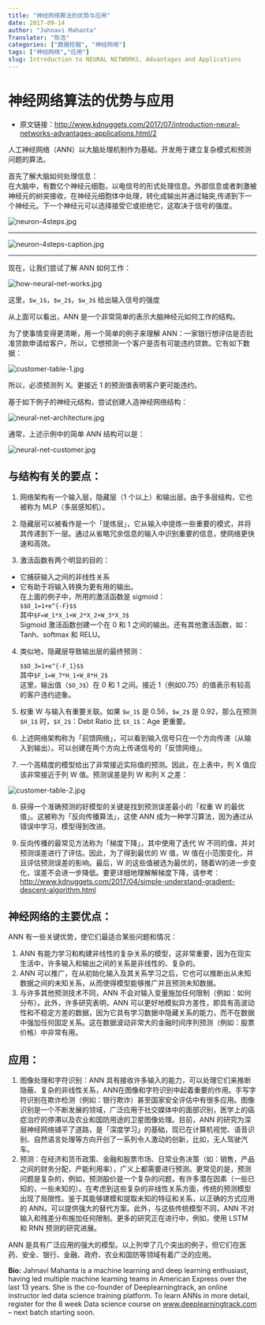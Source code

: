 ```yaml
---
title: "神经网络算法的优势与应用"
date: 2017-09-14
author: "Jahnavi Mahanta"
Translator: "陈浩"
categories: ["数据挖掘", "神经网络"]
tags: ["神经网络","应用"]
slug: Introduction to NEURAL NETWORKS, Advantages and Applications
---
```


# 神经网络算法的优势与应用

- 原文链接：http://www.kdnuggets.com/2017/07/introduction-neural-networks-advantages-applications.html/2

人工神经网络（ANN）以大脑处理机制作为基础，开发用于建立复杂模式和预测问题的算法。
 
首先了解大脑如何处理信息：  
在大脑中，有数亿个神经元细胞，以电信号的形式处理信息。外部信息或者刺激被神经元的树突接收，在神经元细胞体中处理，转化成输出并通过轴突,传递到下一个神经元。下一个神经元可以选择接受它或拒绝它，这取决于信号的强度。

![neuron-4steps.jpg](http://www.kdnuggets.com/wp-content/uploads/neuron-4steps.jpg)

- - -

![neuron-4steps-caption.jpg](http://www.kdnuggets.com/wp-content/uploads/neuron-4steps-caption.jpg)

- - -
现在，让我们尝试了解 ANN 如何工作：

![how-neural-net-works.jpg](http://www.kdnuggets.com/wp-content/uploads/how-neural-net-works.jpg)

这里，`$w_1$`，`$w_2$`，`$w_3$` 给出输入信号的强度
 
从上面可以看出，ANN 是一个非常简单的表示大脑神经元如何工作的结构。
 
为了使事情变得更清晰，用一个简单的例子来理解 ANN：一家银行想评估是否批准贷款申请给客户，所以，它想预测一个客户是否有可能违约贷款。它有如下数据：

![customer-table-1.jpg](http://www.kdnuggets.com/wp-content/uploads/customer-table-1.jpg)

所以，必须预测列 X。更接近 1 的预测值表明客户更可能违约。
 
基于如下例子的神经元结构，尝试创建人造神经网络结构：
 
![neural-net-architecture.jpg](http://www.kdnuggets.com/wp-content/uploads/neural-net-architecture.jpg)

通常，上述示例中的简单 ANN 结构可以是：
 
![neural-net-customer.jpg](http://www.kdnuggets.com/wp-content/uploads/neural-net-customer.jpg) 

## 与结构有关的要点：
 
1. 网络架构有一个输入层，隐藏层（1 个以上）和输出层。由于多层结构，它也被称为 MLP（多层感知机）。
 
2. 隐藏层可以被看作是一个「提炼层」，它从输入中提炼一些重要的模式，并将其传递到下一层。通过从省略冗余信息的输入中识别重要的信息，使网络更快速和高效。
 
3. 激活函数有两个明显的目的：  
 - 它捕获输入之间的非线性关系  
 - 它有助于将输入转换为更有用的输出。  
    在上面的例子中，所用的激活函数是 sigmoid：  
    `$$O_1=1+e^{-F}$$`  
    其中`$F=W_1*X_1+W_2*X_2+W_3*X_3$`  
    Sigmoid 激活函数创建一个在 0 和 1 之间的输出。还有其他激活函数，如：Tanh、softmax 和 RELU。  
 
4. 类似地，隐藏层导致输出层的最终预测：  
 
   `$$O_3=1+e^{-F_1}$$`   
   其中`$F_1=W_7*H_1+W_8*H_2$`   
   这里，输出值（`$O_3$`）在 0 和 1 之间。接近 1（例如0.75）的值表示有较高的客户违约迹象。  
 
5. 权重 W 与输入有重要关联。如果 `$w_1$` 是 0.56，`$w_2$` 是 0.92，那么在预测 `$H_1$` 时，`$X_2$`：Debt Ratio 比 `$X_1$`：Age 更重要。  
 
6. 上述网络架构称为「前馈网络」，可以看到输入信号只在一个方向传递（从输入到输出）。可以创建在两个方向上传递信号的「反馈网络」。
 
7. 一个高精度的模型给出了非常接近实际值的预测。因此，在上表中，列 X 值应该非常接近于列 W 值。预测误差是列 W 和列 X 之差：  

![customer-table-2.jpg](http://www.kdnuggets.com/wp-content/uploads/customer-table-2.jpg)  
 
8. 获得一个准确预测的好模型的关键是找到预测误差最小的「权重 W 的最优值」。这被称为「反向传播算法」，这使 ANN 成为一种学习算法，因为通过从错误中学习，模型得到改进。
 
9. 反向传播的最常见方法称为「梯度下降」，其中使用了迭代 W 不同的值，并对预测误差进行了评估。因此，为了得到最优的 W 值，W 值在小范围变化，并且评估预测误差的影响。最后，W 的这些值被选为最优的，随着W的进一步变化，误差不会进一步降低。要更详细地理解解梯度下降，请参考：
http://www.kdnuggets.com/2017/04/simple-understand-gradient-descent-algorithm.html 
 
 
## 神经网络的主要优点： 
 
ANN 有一些关键优势，使它们最适合某些问题和情况：

1. ANN 有能力学习和构建非线性的复杂关系的模型，这非常重要，因为在现实生活中，许多输入和输出之间的关系是非线性的、复杂的。  
2. ANN 可以推广，在从初始化输入及其关系学习之后，它也可以推断出从未知数据之间的未知关系，从而使得模型能够推广并且预测未知数据。  
3. 与许多其他预测技术不同，ANN 不会对输入变量施加任何限制（例如：如何分布）。此外，许多研究表明，ANN 可以更好地模拟异方差性，即具有高波动性和不稳定方差的数据，因为它具有学习数据中隐藏关系的能力，而不在数据中强加任何固定关系。这在数据波动非常大的金融时间序列预测（例如：股票价格）中非常有用。  
 
## 应用：  

1. 图像处理和字符识别：ANN 具有接收许多输入的能力，可以处理它们来推断隐蔽、复杂的非线性关系，ANN在图像和字符识别中起着重要的作用。手写字符识别在欺诈检测（例如：银行欺诈）甚至国家安全评估中有很多应用。图像识别是一个不断发展的领域，广泛应用于社交媒体中的面部识别，医学上的癌症治疗的停滞以及农业和国防用途的卫星图像处理。目前，ANN 的研究为深层神经网络铺平了道路，是「深度学习」的基础，现已在计算机视觉、语音识别、自然语言处理等方向开创了一系列令人激动的创新，比如，无人驾驶汽车。  
2. 预测：在经济和货币政策、金融和股票市场、日常业务决策（如：销售，产品之间的财务分配，产能利用率），广义上都需要进行预测。更常见的是，预测问题是复杂的，例如，预测股价是一个复杂的问题，有许多潜在因素（一些已知的，一些未知的）。在考虑到这些复杂的非线性关系方面，传统的预测模型出现了局限性。鉴于其能够建模和提取未知的特征和关系，以正确的方式应用的 ANN，可以提供强大的替代方案。此外，与这些传统模型不同，ANN 不对输入和残差分布施加任何限制。更多的研究正在进行中，例如，使用 LSTM 和 RNN 预测的研究进展。

ANN 是具有广泛应用的强大的模型。以上列举了几个突出的例子，但它们在医药、安全、银行、金融、政府、农业和国防等领域有着广泛的应用。

**Bio:** Jahnavi Mahanta is a machine learning and deep learning enthusiast, having led multiple machine learning teams in American Express over the last 13 years. She is the co-founder of Deeplearningtrack, an online instructor led data science training platform. To learn ANNs in more detail, register for the 8 week Data science course on www.deeplearningtrack.com – next batch starting soon.
